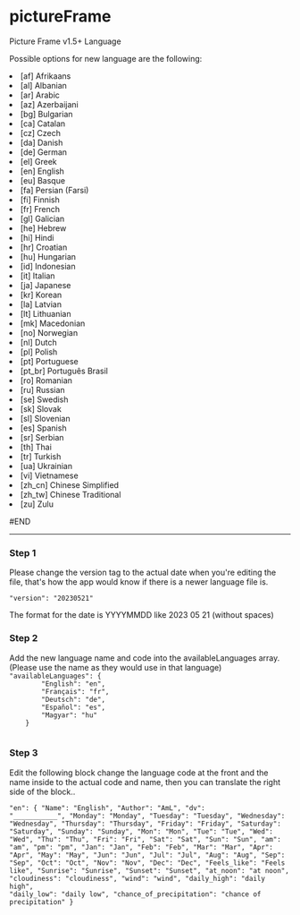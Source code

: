 # pictureFrame
Picture Frame v1.5+ Language 

Possible options for new language are the following:
<li>[af] Afrikaans</li>
<li>[al] Albanian</li>
<li>[ar] Arabic</li>
<li>[az] Azerbaijani</li>
<li>[bg] Bulgarian</li>
<li>[ca] Catalan</li>
<li>[cz] Czech</li>
<li>[da] Danish</li>
<li>[de] German</li>
<li>[el] Greek</li>
<li>[en] English</li>
<li>[eu] Basque</li>
<li>[fa] Persian (Farsi)</li>
<li>[fi] Finnish</li>
<li>[fr] French</li>
<li>[gl] Galician</li>
<li>[he] Hebrew</li>
<li>[hi] Hindi</li>
<li>[hr] Croatian</li>
<li>[hu] Hungarian</li>
<li>[id] Indonesian</li>
<li>[it] Italian</li>
<li>[ja] Japanese</li>
<li>[kr] Korean</li>
<li>[la] Latvian</li>
<li>[lt] Lithuanian</li>
<li>[mk] Macedonian</li>
<li>[no] Norwegian</li>
<li>[nl] Dutch</li>
<li>[pl] Polish</li>
<li>[pt] Portuguese</li>
<li>[pt_br] Português Brasil</li>
<li>[ro] Romanian</li>
<li>[ru] Russian</li>
<li>[se] Swedish</li>
<li>[sk] Slovak</li>
<li>[sl] Slovenian</li>
<li>[es] Spanish</li>
<li>[sr] Serbian</li>
<li>[th] Thai</li>
<li>[tr] Turkish</li>
<li>[ua] Ukrainian</li>
<li>[vi] Vietnamese</li>
<li>[zh_cn] Chinese Simplified</li>
<li>[zh_tw] Chinese Traditional</li>
<li>[zu] Zulu</li>

#END
<hr />
<h3>Step 1</h3>
Please change the version tag to the actual date when you're editing the file, that's how the app would know if there is a newer language file is.

<code>"version": "20230521"</code>

The format for the date is YYYYMMDD like 2023 05 21 (without spaces)

<h3>Step 2</h3>
Add the new language name and code into the availableLanguages array. (Please use the name as they would use in that language)
<code>
"availableLanguages": {
		"English": "en",
		"Français": "fr",
		"Deutsch": "de",
		"Español": "es",
		"Magyar": "hu"
	}
 </code>
 
 <h3>Step 3</h3>
 Edit the following block change the language code at the front and the name inside to the actual code and name, then you can translate the right side of the block..
 
 <code>"en": {
			"Name": "English",
			"Author": "AmL",
			"dv": "___________",
			"Monday": "Monday",
			"Tuesday": "Tuesday",
			"Wednesday": "Wednesday",
			"Thursday": "Thursday",
			"Friday": "Friday",
			"Saturday": "Saturday",
			"Sunday": "Sunday",
			"Mon": "Mon",
			"Tue": "Tue",
			"Wed": "Wed",
			"Thu": "Thu",
			"Fri": "Fri",
			"Sat": "Sat",
			"Sun": "Sun",
			"am": "am",
			"pm": "pm",
			"Jan": "Jan",
			"Feb": "Feb",
			"Mar": "Mar",
			"Apr": "Apr",
			"May": "May",
			"Jun": "Jun",
			"Jul": "Jul",
			"Aug": "Aug",
			"Sep": "Sep",
			"Oct": "Oct",
			"Nov": "Nov",
			"Dec": "Dec",
			"Feels_like": "Feels like",
			"Sunrise": "Sunrise",
			"Sunset": "Sunset",
			"at_noon": "at noon",
			"cloudiness": "cloudiness",
			"wind": "wind",
			"daily_high": "daily high",
			"daily_low": "daily low",
			"chance_of_precipitation": "chance of precipitation"
		} 
 </code>
